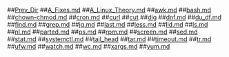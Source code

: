 ##[Prev_Dir](../../../)
##[A_Fixes.md](A_Fixes.md)
##[A_Linux_Theory.md](A_Linux_Theory.md)
##[awk.md](awk.md)
##[bash.md](bash.md)
##[chown-chmod.md](chown-chmod.md)
##[cron.md](cron.md)
##[curl](curl)
##[cut](cut)
##[dig](dig)
##[dnf.md](dnf.md)
##[du_df.md](du_df.md)
##[find.md](find.md)
##[grep.md](grep.md)
##[jq.md](jq.md)
##[last.md](last.md)
##[less.md](less.md)
##[lld.md](lld.md)
##[ls.md](ls.md)
##[nl.md](nl.md)
##[parted.md](parted.md)
##[ps.md](ps.md)
##[rpm.md](rpm.md)
##[screen.md](screen.md)
##[sed.md](sed.md)
##[stat.md](stat.md)
##[systemctl.md](systemctl.md)
##[tail_head](tail_head)
##[tar.md](tar.md)
##[timeout.md](timeout.md)
##[tr.md](tr.md)
##[ufw.md](ufw.md)
##[watch.md](watch.md)
##[wc.md](wc.md)
##[xargs.md](xargs.md)
##[yum.md](yum.md)
